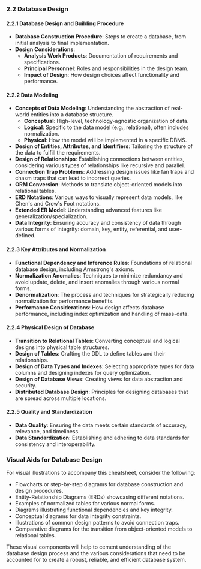 ### 2.2 Database Design

#### 2.2.1 Database Design and Building Procedure
- **Database Construction Procedure**: Steps to create a database, from initial analysis to final implementation.
- **Design Considerations**:
  - **Analysis Work Products**: Documentation of requirements and specifications.
  - **Principal Personnel**: Roles and responsibilities in the design team.
  - **Impact of Design**: How design choices affect functionality and performance.

#### 2.2.2 Data Modeling
- **Concepts of Data Modeling**: Understanding the abstraction of real-world entities into a database structure.
  - **Conceptual**: High-level, technology-agnostic organization of data.
  - **Logical**: Specific to the data model (e.g., relational), often includes normalization.
  - **Physical**: How the model will be implemented in a specific DBMS.
- **Design of Entities, Attributes, and Identifiers**: Tailoring the structure of the data to fulfill the requirements.
- **Design of Relationships**: Establishing connections between entities, considering various types of relationships like recursive and parallel.
- **Connection Trap Problems**: Addressing design issues like fan traps and chasm traps that can lead to incorrect queries.
- **ORM Conversion**: Methods to translate object-oriented models into relational tables.
- **ERD Notations**: Various ways to visually represent data models, like Chen's and Crow's Foot notations.
- **Extended ER Model**: Understanding advanced features like generalization/specialization.
- **Data Integrity**: Ensuring accuracy and consistency of data through various forms of integrity: domain, key, entity, referential, and user-defined.

#### 2.2.3 Key Attributes and Normalization
- **Functional Dependency and Inference Rules**: Foundations of relational database design, including Armstrong's axioms.
- **Normalization Anomalies**: Techniques to minimize redundancy and avoid update, delete, and insert anomalies through various normal forms.
- **Denormalization**: The process and techniques for strategically reducing normalization for performance benefits.
- **Performance Considerations**: How design affects database performance, including index optimization and handling of mass-data.

#### 2.2.4 Physical Design of Database
- **Transition to Relational Tables**: Converting conceptual and logical designs into physical table structures.
- **Design of Tables**: Crafting the DDL to define tables and their relationships.
- **Design of Data Types and Indexes**: Selecting appropriate types for data columns and designing indexes for query optimization.
- **Design of Database Views**: Creating views for data abstraction and security.
- **Distributed Database Design**: Principles for designing databases that are spread across multiple locations.

#### 2.2.5 Quality and Standardization
- **Data Quality**: Ensuring the data meets certain standards of accuracy, relevance, and timeliness.
- **Data Standardization**: Establishing and adhering to data standards for consistency and interoperability.

### Visual Aids for Database Design
For visual illustrations to accompany this cheatsheet, consider the following:
- Flowcharts or step-by-step diagrams for database construction and design procedures.
- Entity-Relationship Diagrams (ERDs) showcasing different notations.
- Examples of normalized tables for various normal forms.
- Diagrams illustrating functional dependencies and key integrity.
- Conceptual diagrams for data integrity constraints.
- Illustrations of common design patterns to avoid connection traps.
- Comparative diagrams for the transition from object-oriented models to relational tables.

These visual components will help to cement understanding of the database design process and the various considerations that need to be accounted for to create a robust, reliable, and efficient database system.